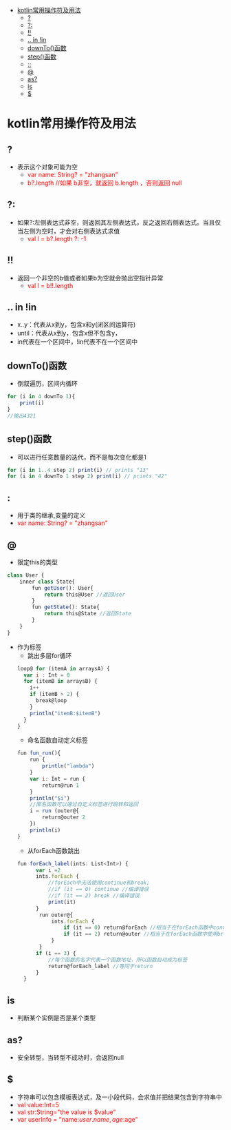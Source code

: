 <!-- TOC depthFrom:1 depthTo:6 withLinks:1 updateOnSave:1 orderedList:0 -->

- [kotlin常用操作符及用法](#kotlin常用操作符及用法)
	- [?](#)
	- [?:](#)
	- [!!](#)
	- [.. in !in](#-in-in)
	- [downTo()函数](#downto函数)
	- [step()函数](#step函数)
	- [::](#)
	- [@](#)
	- [as?](#as)
	- [is](#is)
	- [$](#)

<!-- /TOC -->

# kotlin常用操作符及用法
## ?
- 表示这个对象可能为空
  - <span style="color:red">var name: String? = "zhangsan"  </span>
  - <span style="color:red">b?.length //如果 b非空，就返回 b.length ，否则返回 null </span>

## ?:
- 如果?:左侧表达式非空，则返回其左侧表达式，反之返回右侧表达式。当且仅当左侧为空时，才会对右侧表达式求值
  - <span style="color:red">val l = b?.length ?: -1 </span>

## !!
- 返回一个非空的b值或者如果b为空就会抛出空指针异常
  - <span style="color:red">val l = b!!.length</span>

## .. in !in
- x..y：代表从x到y，包含x和y(闭区间运算符)
- until：代表从x到y，包含x但不包含y，
- in代表在一个区间中，!in代表不在一个区间中

## downTo()函数
- 倒叙遍历，区间内循环
```javascript
for (i in 4 downTo 1){
    print(i)
}
//输出4321
```

## step()函数
- 可以进行任意数量的迭代，而不是每次变化都是1
```javascript
for (i in 1..4 step 2) print(i) // prints "13"
for (i in 4 downTo 1 step 2) print(i) // prints "42"
```

## :
- 用于类的继承,变量的定义
- <span style="color:red">var name: String? = "zhangsan"  </span>

## @
- 限定this的类型
```javascript
class User {
    inner class State{
        fun getUser(): User{
            return this@User //返回User
        }
        fun getState(): State{
            return this@State //返回State
        }
    }
}
```
- 作为标签
  - 跳出多层for循环
  ```javascript
  loop@ for (itemA in arraysA) {
    var i : Int = 0
    for (itemB in arraysB) {
      i++
      if (itemB > 2) {
        break@loop
      }
      println("itemB:$itemB")
    }
  }
  ```
  - 命名函数自动定义标签
  ```javascript
  fun fun_run(){
      run {
          println("lambda")
      }
      var i: Int = run {
          return@run 1
      }
      println("$i")
      //匿名函数可以通过自定义标签进行跳转和返回
      i = run (outer@{
          return@outer 2
      })
      println(i)
  }
  ```
  - 从forEach函数跳出
  ```javascript
  fun forEach_label(ints: List<Int>) {
        var i =2
        ints.forEach {
            //forEach中无法使用continue和break;
            //if (it == 0) continue //编译错误
            //if (it == 2) break //编译错误
            print(it)
        }
         run outer@{
             ints.forEach {
                 if (it == 0) return@forEach //相当于在forEach函数中continue,实际上是从匿名函数返回
                 if (it == 2) return@outer //相当于在forEach函数中使用break,实际上是跳转到outer之外
             }
         }
        if (i == 3) {
            //每个函数的名字代表一个函数地址，所以函数自动成为标签
            return@forEach_label //等同于return
        }
    }
  ```

## is
- 判断某个实例是否是某个类型

## as?
- 安全转型，当转型不成功时，会返回null

## $
- 字符串可以包含模板表达式，及一小段代码，会求值并把结果包含到字符串中
- <span style="color:red">val value:Int=5</span>
- <span style="color:red">val str:String="the value is $value"</span>
- <span style="color:red">var userInfo = "name:${user.name},  age:$age"</span>
